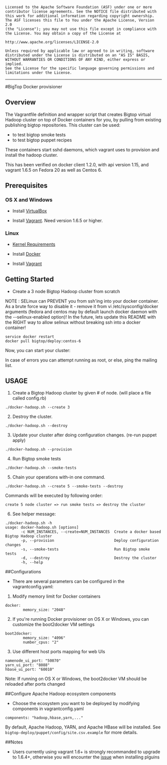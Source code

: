     Licensed to the Apache Software Foundation (ASF) under one or more
    contributor license agreements. See the NOTICE file distributed with
    this work for additional information regarding copyright ownership.
    The ASF licenses this file to You under the Apache License, Version 2.0
    (the "License"); you may not use this file except in compliance with
    the License. You may obtain a copy of the License at

    http://www.apache.org/licenses/LICENSE-2.0

    Unless required by applicable law or agreed to in writing, software
    distributed under the License is distributed on an "AS IS" BASIS,
    WITHOUT WARRANTIES OR CONDITIONS OF ANY KIND, either express or implied.
    See the License for the specific language governing permissions and
    limitations under the License.

------------------------------------------------------------------------------------------------------------------------------------------------------

#BigTop Docker provisioner

## Overview

The Vagrantfile definition and wrapper script that creates Bigtop virtual Hadoop cluster on top of Docker containers for you, by pulling from existing publishing bigtop repositories.
This cluster can be used:

- to test bigtop smoke tests
- to test bigtop puppet recipes

These containers start sshd daemons, which vagrant uses to provision and install the hadoop cluster.

This has been verified on docker client 1.2.0, with api version 1.15, and vagrant 1.6.5 on Fedora 20 as well as Centos 6.

## Prerequisites

### OS X and Windows

* Install [VirtualBox](https://www.virtualbox.org/wiki/Downloads)

* Install [Vagrant](http://www.vagrantup.com/downloads.html). Need version 1.6.5 or higher.

### Linux

* [Kernel Requirements](http://docker.readthedocs.org/en/v0.5.3/installation/kernel/)

* Install [Docker](https://docs.docker.com/installation/)

* Install [Vagrant](http://www.vagrantup.com/downloads.html)

## Getting Started

* Create a 3 node Bigtop Hadoop cluster from scratch

NOTE : SELinux can PREVENT you from ssh'ing into your docker container.
As a brute force way to disable it  - remove it from vi /etc/sysconfig/docker arguments
(fedora and centos may by default launch docker daemon with the --selinux-enabled option)!
In the future, lets update this README with the RIGHT way to allow selinux without breaking
ssh into a docker container!

```
service docker restart
docker pull bigtop/deploy:centos-6
```
Now, you can start your cluster:

In case of errors you can attempt running as root, or else, ping the mailing list.

## USAGE

1) Create a Bigtop Hadoop cluster by given # of node. (will place a file called config.rb)

```
./docker-hadoop.sh --create 3
```

2) Destroy the cluster.

```
./docker-hadoop.sh --destroy
```

3) Update your cluster after doing configuration changes. (re-run puppet apply)

```
./docker-hadoop.sh --provision
```

4) Run Bigtop smoke tests

```
./docker-hadoop.sh --smoke-tests
```

5) Chain your operations with-in one command.

```
./docker-hadoop.sh --create 5 --smoke-tests --destroy
```

Commands will be executed by following order:

```
create 5 node cluster => run smoke tests => destroy the cluster
```

6) See helper message:

```
./docker-hadoop.sh -h
usage: docker-hadoop.sh [options]
       -c NUM_INSTANCES, --create=NUM_INSTANCES  Create a docker based Bigtop Hadoop cluster
       -p, --provision                           Deploy configuration changes
       -s, --smoke-tests                         Run Bigtop smoke tests
       -d, --destroy                             Destroy the cluster
       -h, --help

```

##Configurations

* There are several parameters can be configured in the vagrantconfig.yaml:

1) Modify memory limit for Docker containers

```
docker:
        memory_size: "2048"

```

2)  If you're running Docker provisioner on OS X or Windows, you can customize the boot2docker VM settings

```
boot2docker:
        memory_size: "4096"
        number_cpus: "2"
```

3) Use different host ports mapping for web UIs

```
namenode_ui_port: "50070"
yarn_ui_port: "8088"
hbase_ui_port: "60010"

```
Note: If running on OS X or Windows, the boot2docker VM should be reloaded after ports changed


##Configure Apache Hadoop ecosystem components
* Choose the ecosystem you want to be deployed by modifying components in vagrantconfig.yaml

```
components: "hadoop,hbase,yarn,..."
```

By default, Apache Hadoop, YARN, and Apache HBase will be installed.
See `bigtop-deploy/puppet/config/site.csv.example` for more details.

##Notes

* Users currently using vagrant 1.6+ is strongly recommanded to upgrade to 1.6.4+, otherwise you will encounter the [issue](https://github.com/mitchellh/vagrant/issues/3769) when installing plguins
